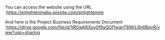 You can access the website using the URL :https://enlightenmebu.wixsite.com/enlightenme

And here is the Project Business Requirements Document  :https://drive.google.com/file/d/1jRGwA6Xuv0f9aQOf1wanT8WrL6h6BqvR/view?usp=sharing